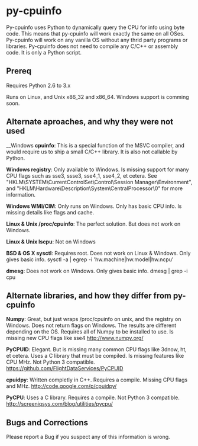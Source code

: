 py-cpuinfo
==========

Py-cpuinfo uses Python to dynamically query the CPU for info using byte code. 
This means that py-cpuinfo will work exactly the same on all OSes. Py-cpuinfo 
will work on any vanilla OS without any thrid party programs or libraries. 
Py-cpuinfo does not need to compile any C/C++ or assembly code. It is only a 
Python script.

Prereq
-----

Requires Python 2.6 to 3.x

Runs on Linux, and Unix x86_32 and x86_64.
Windows support is comming soon.


Alternate aproaches, and why they were not used
-----

__Windows __cpuinfo__: This is a special function of the MSVC compiler, and would
require us to ship a small C/C++ library. It is also not callable by Python.

__Windows registry__: Only available to Windows. Is missing support for many CPU 
flags such as sse3, ssse3, sse4_1, sse4_2, et cetera.
See "HKLM\SYSTEM\CurrentControlSet\Control\Session Manager\Environment", and
"HKLM\Hardware\Description\System\CentralProcessor\0" for more information.

__Windows WMI/CIM__: Only runs on Windows. Only has basic CPU info. Is missing 
details like flags and cache.

__Linux & Unix /proc/cpuinfo__: The perfect solution. But does not work on Windows.

__Linux & Unix lscpu__: Not on Windows

__BSD & OS X sysctl__: Requires root. Does not work on Linux & Windows. Only gives
basic info.
sysctl -a | egrep -i 'hw.machine|hw.model|hw.ncpu'

__dmesg__: Does not work on Windows. Only gives basic info.
dmesg | grep -i cpu


Alternate libraries, and how they differ from py-cpuinfo
-----

__Numpy__: Great, but just wraps /proc/cpuinfo on unix, and the registry on Windows.
Does not return flags on Windows. The results are different depending on the OS.
Requires all of Numpy to be installed to use. Is missing new CPU flags like sse4
http://www.numpy.org/

__PyCPUID__:
Elegant. But is missing many common CPU flags like 3dnow, ht, et cetera. Uses a 
C library that must be compiled. Is missing features like CPU MHz. Not Python 3 
compatible.
https://github.com/FlightDataServices/PyCPUID

__cpuidpy__: Written completly in C++. Requires a compile. Missing CPU flags and 
MHz.
http://code.google.com/p/cpuidpy/

__PyCPU__: Uses a C library. Requires a compile. Not Python 3 compatible.
http://screeniqsys.com/blog/utilities/pycpu/


Bugs and Corrections
-----

Please report a Bug if you suspect any of this information is wrong.

